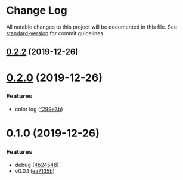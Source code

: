 # Change Log

All notable changes to this project will be documented in this file. See [standard-version](https://github.com/conventional-changelog/standard-version) for commit guidelines.

<a name="0.2.2"></a>

## [0.2.2](https://github.com/jincdream/kebab-case/compare/v0.2.0...v0.2.2) (2019-12-26)

<a name="0.2.0"></a>

# [0.2.0](https://github.com/jincdream/kebab-case/compare/v0.1.0...v0.2.0) (2019-12-26)

### Features

- color log ([f299e3b](https://github.com/jincdream/kebab-case/commit/f299e3b))

<a name="0.1.0"></a>

# 0.1.0 (2019-12-26)

### Features

- debug ([4b24548](https://github.com/jincdream/kebab-case/commit/4b24548))
- v0.0.1 ([ea7135b](https://github.com/jincdream/kebab-case/commit/ea7135b))

